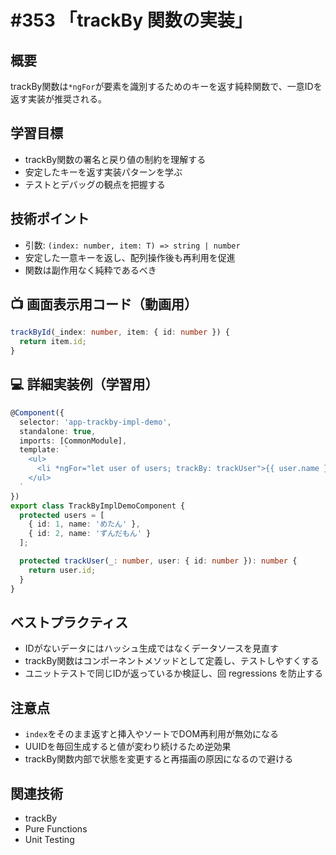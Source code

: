 # #353 「trackBy 関数の実装」

## 概要
trackBy関数は`*ngFor`が要素を識別するためのキーを返す純粋関数で、一意IDを返す実装が推奨される。

## 学習目標
- trackBy関数の署名と戻り値の制約を理解する
- 安定したキーを返す実装パターンを学ぶ
- テストとデバッグの観点を把握する

## 技術ポイント
- 引数: `(index: number, item: T) => string | number`
- 安定した一意キーを返し、配列操作後も再利用を促進
- 関数は副作用なく純粋であるべき

## 📺 画面表示用コード（動画用）
```typescript
trackById(_index: number, item: { id: number }) {
  return item.id;
}
```

## 💻 詳細実装例（学習用）
```typescript
@Component({
  selector: 'app-trackby-impl-demo',
  standalone: true,
  imports: [CommonModule],
  template: `
    <ul>
      <li *ngFor="let user of users; trackBy: trackUser">{{ user.name }}</li>
    </ul>
  `
})
export class TrackByImplDemoComponent {
  protected users = [
    { id: 1, name: 'めたん' },
    { id: 2, name: 'ずんだもん' }
  ];

  protected trackUser(_: number, user: { id: number }): number {
    return user.id;
  }
}
```

## ベストプラクティス
- IDがないデータにはハッシュ生成ではなくデータソースを見直す
- trackBy関数はコンポーネントメソッドとして定義し、テストしやすくする
- ユニットテストで同じIDが返っているか検証し、回 regressions を防止する

## 注意点
- `index`をそのまま返すと挿入やソートでDOM再利用が無効になる
- UUIDを毎回生成すると値が変わり続けるため逆効果
- trackBy関数内部で状態を変更すると再描画の原因になるので避ける

## 関連技術
- trackBy
- Pure Functions
- Unit Testing
